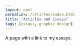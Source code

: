 ```yaml
---
layout: post
permalink: /articles/index.html
title: "Articles and Essays"
tags: [essays, graphic design]
---
```


A page with a link to my essays.
